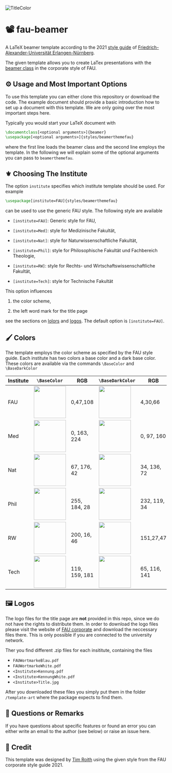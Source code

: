 ![TitleColor](https://user-images.githubusercontent.com/44805883/151393444-20ba6577-121c-44b9-bf77-6bf8682fd6e8.gif)

# :film_projector: fau-beamer

A LaTeX beamer template according to the 2021 [style guide](https://www.intern.fau.de/kommunikation-marketing-und-corporate-identity/corporate-identity/) of [Friedrich-Alexander-Universität Erlangen-Nürnberg](https://www.fau.de/).

The given template allows you to create LaTex presentations with the [beamer class](https://ctan.org/pkg/beamer?lang=en) in the corporate style of FAU.

## :gear: Usage and Most Important Options

To use this template you can either clone this repository or download the code. The example document should provide a basic introduction how to set up a document with this template. We are only going over the most important steps here.

Typically you would start your LaTeX document with

```LaTeX
\documentclass[<optional arguments>]{beamer}
\usepackage[<optional arguments>]{styles/beamerthemefau}
```

where the first line loads the beamer class and the second line employs the template. In the following we will explain some of the optional arguments you can pass to ```beamerthemefau```.

## :fleur_de_lis: Choosing The Institute

The option ```institute``` specifies which institute template should be used. For example

```LaTeX
\usepackage[institute=FAU]{styles/beamerthemefau}
```

can be used to use the generic FAU style. The following style are available

* ```[institute=FAU]```: Generic style for FAU,

* ```[institute=Med]```: style for Medizinische Fakultät,

* ```[institute=Nat]```: style for Naturwissenschaftliche Fakultät,

* ```[institute=Phil]```: style for Philosophische Fakultät und Fachbereich Theologie,

* ```[institute=RW]```: style for Rechts- und Wirtschaftswissenschaftliche Fakultät,

* ```[institute=Tech]```: style for Technische Fakultät

This option influences

1. the color scheme,

2. the left word mark for the title page

see the sections on [lolors](##Colors) and [logos](##Logos). The default option is ```[institute=FAU]```.

## :paintbrush: Colors

The template employs the color scheme as specified by the FAU style guide. Each institute has two colors a base color and a dark base color. These colors are available via the commands ```\BaseColor``` and ```\BaseDarkColor```

| Institute | ```\BaseColor``` | RGB | ```\BaseDarkColor``` | RGB |
| --------- | ---------------- | --- | ----------------- | --- |
| FAU       | <img src="https://user-images.githubusercontent.com/44805883/169272361-71da6b14-2b6d-454c-ae73-f581dd75640b.png" width="100" height="100"> | 0,47,108 | <img src="https://user-images.githubusercontent.com/44805883/169272896-3e2e90bf-5465-4f9a-afc4-4c0f952a7ce3.png" width="100" height="100"> | 4,30,66 |
| Med       | <img src="https://user-images.githubusercontent.com/44805883/169273738-b598bb45-5538-4b3b-b5ff-b120019e71d6.png" width="100" height="100"> | 0, 163, 224 | <img src="https://user-images.githubusercontent.com/44805883/169273182-326a694e-0511-4e3c-a8d3-523b5b5a72aa.png" width="100" height="100"> | 0, 97, 160 |
| Nat       | <img src="https://user-images.githubusercontent.com/44805883/169273312-2f7d0130-1dd4-44e5-a920-497cbc8a4374.png" width="100" height="100"> | 67, 176, 42 | <img src="https://user-images.githubusercontent.com/44805883/169273381-0f8fcaed-54b1-4fb4-9c60-4b47af35af25.png" width="100" height="100"> | 34, 136, 72 |
| Phil      | <img src="https://user-images.githubusercontent.com/44805883/169273473-6008ad50-2d7f-4ada-b01f-39325940c8bd.png" width="100" height="100"> | 255, 184, 28 | <img src="https://user-images.githubusercontent.com/44805883/169273551-f059d603-75c9-49ed-91cc-610fd83a4a58.png" width="100" height="100"> | 232, 119, 34 |
| RW        | <img src="https://user-images.githubusercontent.com/44805883/169273830-aeec45b8-16f6-436e-8e3c-99b87da42d3a.png" width="100" height="100"> | 200, 16, 46 | <img src="https://user-images.githubusercontent.com/44805883/169273919-371bcf69-9e5d-4070-8e1f-ba1939979f51.png" width="100" height="100"> | 151,27,47 |
| Tech      | <img src="https://user-images.githubusercontent.com/44805883/169273976-d9cd9890-883f-4a1a-9994-b6eae1333492.png" width="100" height="100"> | 119, 159, 181 | <img src="https://user-images.githubusercontent.com/44805883/169274039-0e0f4f96-8f2d-4191-96cd-641332769acb.png" width="100" height="100"> | 65, 116, 141 |


## 🖼️ Logos

The logo files for the title page are **not** provided in this repo, since we do not have the rights to distribute them. In order to download the logo files please visit the website of [FAU corporate](https://www.intern.fau.de/kommunikation-marketing-und-corporate-identity/corporate-identity/fau-logo/#collapse_58) and download the neccessary files there. This is only possible if you are connected to the university network.

Ther you find different .zip files for each insititute, containing the files

* ```FAUWortmarkeBlau.pdf```
* ```FAUWortmarkeWhite.pdf```
* ```<Institute>Kennung.pdf```
* ```<Institute>KennungWhite.pdf```
* ```<Institute>Title.jpg```

After you downloaded these files you simply put them in the folder ```/template-art``` where the package expects to find them.

## :paperclip: Questions or Remarks

If you have questions about specific features or found an error you can either write an email to the author (see below) or raise an issue here.

## :beer: Credit

This template was designed by [Tim Roith](https://timroith.github.io/) using the given style from the FAU corporate style guide 2021.

